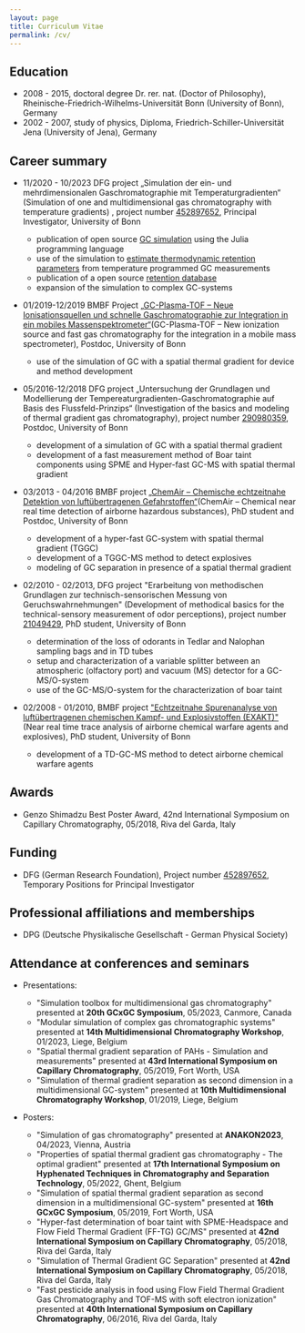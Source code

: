 ```yaml
---
layout: page
title: Curriculum Vitae
permalink: /cv/
---
```


## Education
* 2008 - 2015, doctoral degree Dr. rer. nat. (Doctor of Philosophy), Rheinische-Friedrich-Wilhelms-Universität Bonn (University of Bonn), Germany
* 2002 - 2007, study of physics, Diploma, Friedrich-Schiller-Universität Jena (University of Jena), Germany

## Career summary

* 11/2020 - 10/2023 DFG project „Simulation der ein- und mehrdimensionalen Gaschromatographie mit Temperaturgradienten“ (Simulation of one and multidimensional gas chromatography with temperature gradients) , project number [452897652](https://gepris.dfg.de/gepris/projekt/452897652?context=projekt&task=showDetail&id=452897652&), Principal Investigator, University of Bonn
  * publication of open source [GC simulation](https://github.com/JanLeppert/GasChromatographySimulator.jl) using the Julia programming language
  * use of the simulation to [estimate thermodynamic retention parameters](https://github.com/JanLeppert/RetentionParameterEstimator) from temperature programmed GC measurements
  * publication of a open source [retention database](https://github.com/JanLeppert/RetentionData)
  * expansion of the simulation to complex GC-systems

* 01/2019-12/2019 BMBF Project [„GC-Plasma-TOF – Neue Ionisationsquellen und schnelle Gaschromatographie zur Integration in ein mobiles Massenspektrometer“](https://www.sifo.de/sifo/shareddocs/Downloads/files/projektumriss_gc-plasma-tof.pdf?__blob=publicationFile&v=3)(GC-Plasma-TOF – New ionization source and fast gas chromatography for the integration in a mobile mass spectrometer), Postdoc, University of Bonn
  * use of the simulation of GC with a spatial thermal gradient for device and method development

* 05/2016-12/2018 DFG project „Untersuchung der Grundlagen und Modellierung der Tempereaturgradienten-Gaschromatographie auf Basis des Flussfeld-Prinzips“ (Investigation of the basics and modeling of thermal gradient gas chromatography), project number [290980359](https://gepris.dfg.de/gepris/projekt/290980359), Postdoc, University of Bonn
  * development of a simulation of GC with a spatial thermal gradient
  * development of a fast measurement method of Boar taint components using SPME and Hyper-fast GC-MS with spatial thermal gradient

* 03/2013 - 04/2016 BMBF project [„ChemAir – Chemische echtzeitnahe Detektion von luftübertragenen Gefahrstoffen“](https://www.sifo.de/sifo/shareddocs/Downloads/files/projektumriss_chemair.pdf?__blob=publicationFile&v=2)(ChemAir – Chemical near real time detection of airborne hazardous substances), PhD student and Postdoc, University of Bonn
  * development of a hyper-fast GC-system with spatial thermal gradient (TGGC)
  * development of a TGGC-MS method to detect explosives
  * modeling of GC separation in presence of a spatial thermal gradient

* 02/2010 - 02/2013, DFG project "Erarbeitung von methodischen Grundlagen zur technisch-sensorischen Messung von Geruchswahrnehmungen" (Development of methodical basics for the technical-sensory measurement of odor perceptions), project number [21049429](https://gepris.dfg.de/gepris/projekt/21049429), PhD student, University of Bonn
  * determination of the loss of odorants in Tedlar and Nalophan sampling bags and in TD tubes
  * setup and characterization of a variable splitter between an atmospheric (olfactory port) and vacuum (MS) detector for a GC-MS/O-system
  * use of the GC-MS/O-system for the characterization of boar taint 

* 02/2008 - 01/2010, BMBF project ["Echtzeitnahe Spurenanalyse von luftübertragenen chemischen Kampf- und Explosivstoffen (EXAKT)"](https://www.sifo.de/sifo/shareddocs/Downloads/files/cbrne_600x800_exakt.pdf?__blob=publicationFile&v=2)(Near real time trace analysis of airborne chemical warfare agents and explosives), PhD student, University of Bonn
  * development of a TD-GC-MS method to detect airborne chemical warfare agents

## Awards
* Genzo Shimadzu Best Poster Award, 42nd International Symposium on Capillary Chromatography, 05/2018, Riva del Garda, Italy
  
## Funding
* DFG (German Research Foundation), Project number [452897652](https://gepris.dfg.de/gepris/projekt/452897652?context=projekt&task=showDetail&id=452897652&), Temporary Positions for Principal Investigator

## Professional affiliations and memberships
* DPG (Deutsche Physikalische Gesellschaft - German Physical Society)

## Attendance at conferences and seminars
* Presentations:
  * "Simulation toolbox for multidimensional gas chromatography" presented at **20th GCxGC Symposium**, 05/2023, Canmore, Canada
  * "Modular simulation of complex gas chromatographic systems" presented at **14th Multidimensional Chromatography Workshop**, 01/2023, Liege, Belgium 
  * "Spatial thermal gradient separation of PAHs - Simulation and measurements" presented at **43rd International Symposium on Capillary Chromatography**, 05/2019, Fort Worth, USA 
  * "Simulation of thermal gradient separation as second dimension in a multidimensional GC-system" presented at **10th Multidimensional Chromatography Workshop**, 01/2019, Liege, Belgium

* Posters:
  * "Simulation of gas chromatography" presented at **ANAKON2023**, 04/2023, Vienna, Austria
  * "Properties of spatial thermal gradient gas chromatography - The optimal gradient" presented at **17th International Symposium on Hyphenated Techniques in Chromatography and Separation Technology**, 05/2022, Ghent, Belgium
  * "Simulation of spatial thermal gradient separation as second dimension in a multidimensional GC-system" presented at **16th GCxGC Symposium**, 05/2019, Fort Worth, USA
  * "Hyper-fast determination of boar taint with SPME-Headspace and Flow Field Thermal Gradient (FF-TG) GC/MS" presented at **42nd International Symposium on Capillary Chromatography**, 05/2018, Riva del Garda, Italy
  * "Simulation of Thermal Gradient GC Separation" presented at **42nd International Symposium on Capillary Chromatography**, 05/2018, Riva del Garda, Italy
  * "Fast pesticide analysis in food using Flow Field Thermal Gradient Gas Chromatography and TOF-MS with soft electron ionization" presented at **40th International Symposium on Capillary Chromatography**, 06/2016, Riva del Garda, Italy

